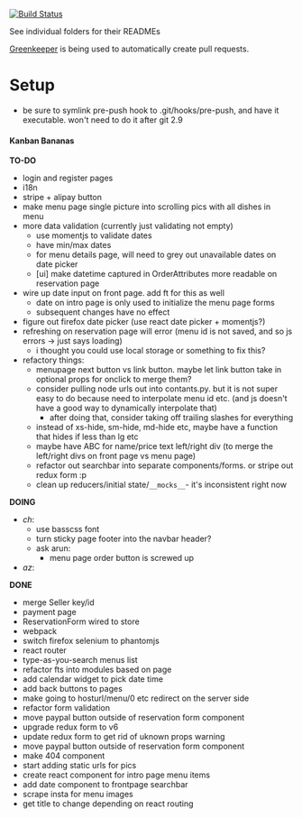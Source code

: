 [![Build Status](https://travis-ci.org/conradho/examplejs.svg?branch=master)](https://travis-ci.org/conradho/examplejs)

See individual folders for their READMEs


[Greenkeeper](https://greenkeeper.io/) is being used to automatically create pull requests.

# Setup
- be sure to symlink pre-push hook to .git/hooks/pre-push, and have it executable. won't need to do it after git 2.9


#### Kanban Bananas
**TO-DO**
- login and register pages
- i18n
- stripe + alipay button
- make menu page single picture into scrolling pics with all dishes in menu
- more data validation (currently just validating not empty)
    - use momentjs to validate dates
    - have min/max dates
    - for menu details page, will need to grey out unavailable dates on date picker
    - [ui] make datetime captured in OrderAttributes more readable on reservation page
- wire up date input on front page. add ft for this as well
     - date on intro page is only used to initialize the menu page forms
     - subsequent changes have no effect
- figure out firefox date picker (use react date picker + momentjs?)
- refreshing on reservation page will error (menu id is not saved, and so js errors -> just says loading)
    - i thought you could use local storage or something to fix this?
- refactory things:
    - menupage next button vs link button. maybe let link button take in optional props for onclick to merge them?
    - consider pulling node urls out into contants.py. but it is not super easy to do because need to interpolate menu id etc. (and js doesn't have a good way to dynamically interpolate that)
        - after doing that, consider taking off trailing slashes for everything
    - instead of xs-hide, sm-hide, md-hide etc, maybe have a function that hides if less than lg etc
    - maybe have ABC for name/price text left/right div (to merge the left/right divs on front page vs menu page)
    - refactor out searchbar into separate components/forms. or stripe out redux form :p
    - clean up reducers/initial state/`__mocks__`- it's inconsistent right now

**DOING**
- _ch_:
    - use basscss font
    - turn sticky page footer into the navbar header?
    - ask arun:
        - menu page order button is screwed up
- _az_:


**DONE**
- merge Seller key/id  
- payment page
- ReservationForm wired to store 
- webpack
- switch firefox selenium to phantomjs
- react router
- type-as-you-search menus list
- refactor fts into modules based on page
- add calendar widget to pick date time
- add back buttons to pages
- make going to hosturl/menu/0 etc redirect on the server side
- refactor form validation
- move paypal button outside of reservation form component
- upgrade redux form to v6
- update redux form to get rid of uknown props warning
- move paypal button outside of reservation form component
- make 404 component
- start adding static urls for pics
- create react component for intro page menu items
- add date component to frontpage searchbar
- scrape insta for menu images
- get title to change depending on react routing
